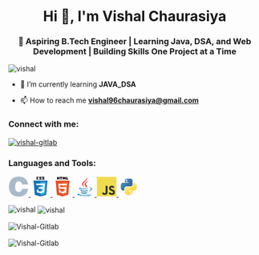 <h1 align="center">Hi 👋, I'm Vishal Chaurasiya</h1>
<h3 align="center">🚀 Aspiring B.Tech Engineer | Learning Java, DSA, and Web Development | Building Skills One Project at a Time</h3>

<p align="left"> <img src="https://komarev.com/ghpvc/?username=vishal&label=Profile%20views&color=0e75b6&style=flat" alt="vishal" /> </p>

- 🌱 I’m currently learning **JAVA_DSA**

- 📫 How to reach me **vishal96chaurasiya@gmail.com**

<h3 align="left">Connect with me:</h3>
<p align="left">
<a href="https://dev.to/vishal-gitlab" target="blank"><img align="center" src="https://raw.githubusercontent.com/rahuldkjain/github-profile-readme-generator/master/src/images/icons/Social/devto.svg" alt="vishal-gitlab" height="30" width="40" /></a>
</p>

<h3 align="left">Languages and Tools:</h3>
<p align="left"> <a href="https://www.cprogramming.com/" target="_blank" rel="noreferrer"> <img src="https://raw.githubusercontent.com/devicons/devicon/master/icons/c/c-original.svg" alt="c" width="40" height="40"/> </a> <a href="https://www.w3schools.com/css/" target="_blank" rel="noreferrer"> <img src="https://raw.githubusercontent.com/devicons/devicon/master/icons/css3/css3-original-wordmark.svg" alt="css3" width="40" height="40"/> </a> <a href="https://www.w3.org/html/" target="_blank" rel="noreferrer"> <img src="https://raw.githubusercontent.com/devicons/devicon/master/icons/html5/html5-original-wordmark.svg" alt="html5" width="40" height="40"/> </a> <a href="https://www.java.com" target="_blank" rel="noreferrer"> <img src="https://raw.githubusercontent.com/devicons/devicon/master/icons/java/java-original.svg" alt="java" width="40" height="40"/> </a> <a href="https://developer.mozilla.org/en-US/docs/Web/JavaScript" target="_blank" rel="noreferrer"> <img src="https://raw.githubusercontent.com/devicons/devicon/master/icons/javascript/javascript-original.svg" alt="javascript" width="40" height="40"/> </a> <a href="https://www.python.org" target="_blank" rel="noreferrer"> <img src="https://raw.githubusercontent.com/devicons/devicon/master/icons/python/python-original.svg" alt="python" width="40" height="40"/> </a> </p>

<p><img align="left" src="https://github-readme-stats.vercel.app/api/top-langs?username=vishal&show_icons=true&locale=en&layout=compact" alt="vishal" /></p>

<p>&nbsp;<img align="center" src="https://github-readme-stats.vercel.app/api?username=vishal&show_icons=true&locale=en" alt="vishal" /></p>

<p><img align="center" src="https://github-readme-stats.vercel.app/api/top-langs?username=Vishal-Gitlab&show_icons=true&locale=en&layout=compact" alt="Vishal-Gitlab" /></p>

<p><img align="center" src="https://github-readme-streak-stats.herokuapp.com/?user=Vishal-Gitlab&" alt="Vishal-Gitlab" /></p>
